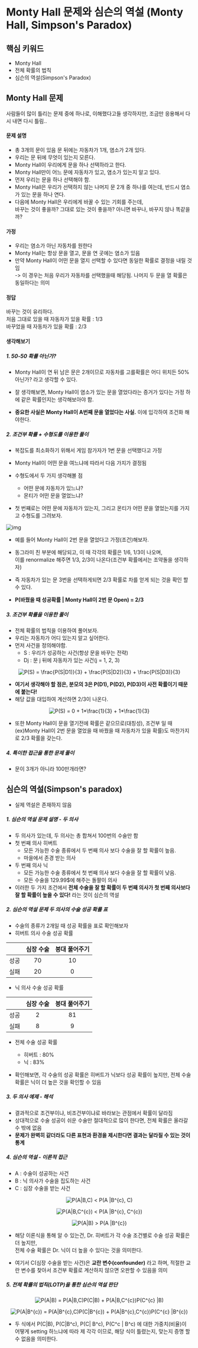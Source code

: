 #  Monty Hall 문제와 심슨의 역설 (Monty Hall, Simpson's Paradox)

## 핵심 키워드
* Monty Hall  
 * 전체 확률의 법칙  
 * 심슨의 역설(Simpson's Paradox)  

## Monty Hall 문제  
사람들이 많이 틀리는 문제 중에 하나로, 이해했다고들 생각하지만, 조금만 응용해서 다시 내면 다시 틀림..   

 #### 문제 설명
 * 총 3개의 문이 있음  문 뒤에는 자동차가 1개, 염소가 2개 있다.  
* 우리는 문 뒤에 무엇이 있는지 모른다.  
* Monty Hall이 우리에게 문을 하나 선택하라고 한다.
* Monty Hall만이 어느 문에 자동차가 있고, 염소가 있는지 알고 있다.  
* 먼저 우리는 문을 하나 선택해야 함.
* Monty Hall은 우리가 선택하지 않는 나머지 문 2개 중 하나를 여는데, 반드시 염소가 있는 문을 하나 연다.
* 다음에 Monty Hall은 우리에게 바꿀 수 있는 기회를 주는데,   
바꾸는 것이 좋을까? 그대로 있는 것이 좋을까? 아니면 바꾸나, 바꾸지 않나 똑같을까?  

#### 가정
 * 우리는 염소가 아닌 자동차를 원한다  
 * Monty Hall는 항상 문을 열고, 문을 연 곳에는 염소가 있음  
 * 만약 Monty Hall이 어떤 문을 열지 선택할 수 있다면 동일한 확률로 결정을 내릴 것임  
 -> 이 경우는 처음 우리가 자동차를 선택했을때 해당됨. 나머지 두 문을 열 확률은 동일하다는 의미  

#### 정답
 바꾸는 것이 유리하다.  
 처음 그대로 있을 때 자동차가 있을 확률 : 1/3   
 바꾸었을 때 자동차가 있을 확률 :  2/3
#### 생각해보기
##### 1. 50-50 확률 아닌가?
* Monty Hall이 연 뒤 남은 문은 2개이므로 자동차를 고를확률은 어디 위치든 50%아닌가? 라고 생각할 수 있다.  

* 잘 생각해보면, Monty Hall이 염소가 있는 문을 열었다라는 증거가 있다는 가정 하에 같은 확률인지는 생각해보아야 함.  

* <b>중요한 사실은 Monty Hall이 A번째 문을 열었다는 사실.</b> 이에 입각하여 조건화 해야한다.

##### 2. 조건부 확률 + 수형도를 이용한 풀이
* 복잡도를 최소화하기 위해서 게임 참가자가 1번 문을 선택했다고 가정
* Monty Hall이 어떤 문을 여느냐에 따라서 다음 가지가 결정됨
* 수형도에서 두 가지 생각해볼 점  
    - 어떤 문에 자동차가 있느냐?
    - 몬티가 어떤 문을 열었느냐?

* 첫 번쨰로는 어떤 문에 자동차가 있는지, 그리고 몬티가 어떤 문을 열었는지를 가지고 수형도를 그려보자.

 ![img](https://github.com/koni114/Harvard_Statistics/blob/master/image/MontyHall%EC%88%98%ED%98%95%EB%8F%84.JPG)  

* 예를 들어 Monty Hall이 2번 문을 열었다고 가정(조건)해보자.
* 동그라미 친 부분에 해당되고, 이 때 각각의 확률은 1/6, 1/3이 나오며,   
이를 renormalize 해주면 1/3, 2/3이 나온다(조건부 확률에서는 조약돌을 생각하자)  
* 즉 자동차가 있는 문 3번을 선택하게되면 2/3 확률로 차를 얻게 되는 것을 확인 할 수 있다.

* <b>P(바꿨을 때 성공확률 | Monty Hall이 2번 문 Open) = 2/3</b>

##### 3. 조건부 확률을 이용한 풀이
* 전체 확률의 법칙을 이용하여 풀어보자.
* 우리는 자동차가 어디 있는지 알고 싶어한다.
* 먼저 사건을 정의해야함.
  - S  : 우리가 성공하는 사건(항상 문을 바꾸는 전략)
  * Dj : 문 j 뒤에 자동차가 있는 사건(j = 1, 2, 3)

<p align="center"><img src="https://latex.codecogs.com/gif.latex?P(S)&space;=&space;\frac{P(S|D1)}{3}&space;&plus;&space;\frac{P(S|D2)}{3}&space;&plus;&space;\frac{P(S|D3)}{3}" title="P(S) = \frac{P(S|D1)}{3} + \frac{P(S|D2)}{3} + \frac{P(S|D3)}{3}" /></p>

* <b> 여기서 생각해야 할 점은, 분모의 3은 P(D1), P(D2), P(D3)이 사전 확률이기 때문에 붙는다!   </b>
* 해당 값을 대입하여 계산하면 2/3이 나온다.
<p align="center"><img src="https://latex.codecogs.com/gif.latex?P(S)&space;=&space;0&space;&plus;&space;1*\frac{1}{3}&space;&plus;&space;1*\frac{1}{3}" title="P(S) = 0 + 1*\frac{1}{3} + 1*\frac{1}{3}" /></p>

* 또한 Monty Hall이 문을 열기전에 확률은 같으므로(대칭성), 조건부 일 때(ex)Monty Hall이 2번 문을 열었을 때 바꿨을 때 자동차가 있을 확률)도 마찬가지로 2/3 확률을 갖는다.

##### 4. 특이한 접근을 통한 문제 풀이
* 문이 3개가 아니라 100만개라면?


## 심슨의 역설(Simpson's paradox)
* 실제 역설은 존재하지 않음

##### 1. 심슨의 역설 문제 설명 - 두 의사
* 두 의사가 있는데,  두 의사는 총 합쳐서 100번의 수술만 함
* 첫 번째 의사 히버트  
    * 모든 가능한 수술 종류에서 두 번째 의사 보다 수술을 잘 할 확률이 높음.  
    * 마을에서 존경 받는 의사    
* 두 번째 의사 닉  
    * 모든 가능한 수술 종류에서 첫 번째 의사 보다 수술을 잘 할 확률이 낮음.  
    * 모든 수술을 129.99$에 해주는 돌팔이 의사  
* 이러한 두 가지 조건에서 <b>전체 수술을 잘 할 확률이 두 번째 의사가 첫 번째 의사보다 잘 할 확률이 높을 수 있다!</b> 라는 것이 심슨의 역설  

##### 2. 심슨의 역설 문제 두 의사의 수술 성공 확률 표
* 수술의 종류가 2개일 때 성공 확률을 표로 확인해보자  
* 히버트 의사 수술 성공 확률  

||  심장 수술 | 붕대 풀어주기
---|:---:|:---:|
|성공   |70  | 10  |
|실패   | 20  | 0  |

* 닉 의사 수술 성공 확률  

||  심장 수술 | 붕대 풀어주기
---|:---:|:---:|
|성공   |2  | 81  |
|실패   | 8  | 9  |

* 전체 수술 성공 확률
    - 히버트 : 80%
    - 닉   : 83%

* 확인해보면, 각 수술의 성공 확률은 히버트가 닉보다 성공 확률이 높지만, 전체 수술 확률은 닉이 더 높은 것을 확인할 수 있음

##### 3. 두 의사 예제 - 해석
* 결과적으로 조건부이냐, 비조건부이냐로 바라보는 관점에서 확률이 달라짐
* 상대적으로 수술 성공이 쉬운 수술만 절대적으로 많이 한다면, 전체 확률은 올라갈 수 밖에 없음
* <b>문제가 완벽히 같더라도 다른 표현과 환경을 제시한다면 결과는 달라질 수 있는 것이 통계</b>

##### 4. 심슨의 역설 - 이론적 접근

* A : 수술이 성공하는 사건
* B : 닉 의사가 수술을 집도하는 사건
* C : 심장 수술을 받는 사건
<p align="center"><img src="https://latex.codecogs.com/gif.latex?P(A|B,C)&space;<&space;P(A&space;|B^{c},&space;C)" title="P(A|B,C) < P(A |B^{c}, C)" /></p>
<p align="center"><img src="https://latex.codecogs.com/gif.latex?P(A|B,C^{c})&space;<&space;P(A&space;|B^{c},&space;C^{c})" title="P(A|B,C^{c}) < P(A |B^{c}, C^{c})" /></p>
<p align="center"><img src="https://latex.codecogs.com/gif.latex?P(A|B)&space;>&space;P(A&space;|B^{c})" title="P(A|B) > P(A |B^{c})" /></p>

* 해당 이론식을 통해 알 수 있는건, Dr. 히버트가 각 수술 조건별로 수술 성공 확률은 더 높지만,  
전체 수술 확률은 Dr. 닉이 더 높을 수 있다는 것을 의미한다.

* 여기서 C(심장 수술을 받는 사건)은 <b>교란 변수(confounder)</b> 라고 하며, 적절한 교란 변수를 찾아서 조건부 확률로 계산하지 않으면 오판할 수 있음을 의미

##### 5. 전체 확률의 법칙(LOTP)을 통한 심슨의 역설 판단

<p align="center"><img src="https://latex.codecogs.com/gif.latex?P(A|B)&space;=&space;P(A|B,C)P(C|B)&space;&plus;&space;P(A|B,C^{c})P(C^{c}&space;|B)" title="P(A|B) = P(A|B,C)P(C|B) + P(A|B,C^{c})P(C^{c} |B)" /></p>
<p align="center"><img src="https://latex.codecogs.com/gif.latex?P(A|B^{c})&space;=&space;P(A|B^{c},C)P(C|B^{c})&space;&plus;&space;P(A|B^{c},C^{c})P(C^{c}&space;|B^{c})" title="P(A|B^{c}) = P(A|B^{c},C)P(C|B^{c}) + P(A|B^{c},C^{c})P(C^{c} |B^{c})" /></p>

* 두 식에서 P(C|B), P(C|B^c), P(C| B^c), P(C^c | B^c) 에 대한 가중치(비율)이 어떻게 setting 하느냐에 따라 제 각각 이므로, 해당 식이 틀렸는지, 맞는지 증명 할 수 없음을 의미한다.
